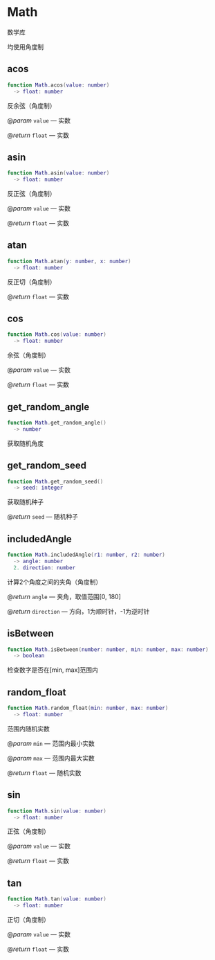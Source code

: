 # Math

数学库

均使用角度制

## acos

```lua
function Math.acos(value: number)
  -> float: number
```

反余弦（角度制）

@*param* `value` — 实数

@*return* `float` — 实数
## asin

```lua
function Math.asin(value: number)
  -> float: number
```

反正弦（角度制）

@*param* `value` — 实数

@*return* `float` — 实数
## atan

```lua
function Math.atan(y: number, x: number)
  -> float: number
```

反正切（角度制）

@*return* `float` — 实数
## cos

```lua
function Math.cos(value: number)
  -> float: number
```

余弦（角度制）

@*param* `value` — 实数

@*return* `float` — 实数
## get_random_angle

```lua
function Math.get_random_angle()
  -> number
```

获取随机角度
## get_random_seed

```lua
function Math.get_random_seed()
  -> seed: integer
```

获取随机种子

@*return* `seed` — 随机种子
## includedAngle

```lua
function Math.includedAngle(r1: number, r2: number)
  -> angle: number
  2. direction: number
```

计算2个角度之间的夹角（角度制）

@*return* `angle` — 夹角，取值范围[0, 180]

@*return* `direction` — 方向，1为顺时针，-1为逆时针
## isBetween

```lua
function Math.isBetween(number: number, min: number, max: number)
  -> boolean
```

 检查数字是否在[min, max]范围内
## random_float

```lua
function Math.random_float(min: number, max: number)
  -> float: number
```

范围内随机实数

@*param* `min` — 范围内最小实数

@*param* `max` — 范围内最大实数

@*return* `float` — 随机实数
## sin

```lua
function Math.sin(value: number)
  -> float: number
```

正弦（角度制）

@*param* `value` — 实数

@*return* `float` — 实数
## tan

```lua
function Math.tan(value: number)
  -> float: number
```

正切（角度制）

@*param* `value` — 实数

@*return* `float` — 实数

